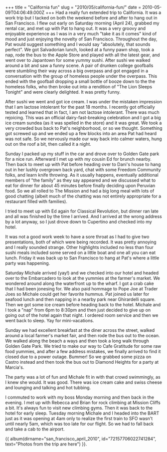 +++
title = "California fun"
slug = "2010/05/california-fun/"
date = 2010-05-09T04:06:49.000Z
+++
Had a really fun extended trip to California. It was a work trip but I tacked on both the weekend before and after to hang out in San Francisco. I flew out early on Saturday morning (April 24), grabbed my rental car, and met up with Pat to hang out. It was a very groovy and enjoyable experience as I was in a very much "take it as it comes" kind of mood and just enjoying the novelty of San Francisco. Throughout the day, Pat would suggest something and I would say "absolutely, that sounds perfect". We got Salvadorian lunch, looked at a funny pawn shop, took a nap, rode the bus to the Apple Store and played with all the latest gear, and went over to Japantown for some yummy sushi. After sushi we walked around a bit and saw a funny scene. A pair of drunken college goofballs were stumbling their way across a big overpass and got engaged in a conversation with the group of homeless people under the overpass. This ended with the goofball dropping a small bottle of booze down to the the homeless folks, who then broke out into a rendition of "The Lion Sleeps Tonight" and were clearly delighted. It was pretty funny.

After sushi we went and got ice cream. I was under the mistaken impression that I am lactose intolerant for the past 18 months. I recently got officially tested and learned that in fact, I am not lactose intolerant. There was much rejoicing. This was an official dairy-fast-breaking celebration and I got a big ice cream sundea (as it was spelled in the store) and it was great. We took a very crowded bus back to Pat's neighborhood, or so we thought. Something got screwed up and we ended up a few blocks into an area Pat had heard was not safe. So we nervously made our way back into calmer waters, hung out on the roof a bit, then called it a night.

Sunday I packed up my stuff in the car and drove over to Golden Gate park for a nice run. Afterward I met up with my cousin Ed for brunch nearby. Then back to meet up with Pat before heading over to Dani's house to hang out in her lushly overgrown back yard, chat with some Freedom Community folks, and learn knife throwing. As it usually happens, eventually additional members of "the family" as they say appeared and we discussed what to eat for dinner for about 45 minutes before finally deciding upon Peruvian food. So we all rolled to The Mission and had a big long meal with lots of good chatting (albeit much of the chatting was not entirely appropriate for a restaurant filled with families).

I tried to meet up with Ed again for Classical Revolution, but dinner ran late and all was finished by the time I arrived. And I arrived at the wrong address by a lot anyway, so I just drove down to Cupertino and checked into my hotel.

It was not a good work week to have a sore throat as I had to give two presentations, both of which were being recorded. It was pretty annoying and I really sounded strange. Other highlights included no less than four sushi meals included some served on a little boat and one all you can eat lunch. Friday it was back up to San Francisco to hang at Pat's where a little party was happening.

Saturday Michale arrived (yay!) and we checked into our hotel and headed over to the Embarcadero to look at the yummies at the farmer's market. We wondered around along the waterfront up to the wharf. I got a crab cake that I had been jonesing for. We also paid hommage to Pope Joe at Trader Joes so Michale could get her favorite hummus. Pat joined us later for seafood lunch and then napping in a nearby park near Ghirardelli square. Then we got some ice cream before heading back to the hotel. Michale and I took a "nap" from 6pm to 8:30pm and then just decided to give up on going out of the hotel again that night. I ordered room service and then we went back to sleep. Yay for mini-vacations.

Sunday we had excellent breakfast at the diner across the street, walked around a local farmer's market fair, and then rode the bus out to the ocean. We walked along the beach a ways and then took a long walk through Golden Gate Park. We tried to make our way to Cafe Gratitude for some raw food yummies, and after a few address mistakes, we finally arrived to find it closed due to a power outage. Bummer! So we grabbed some pizza on Castro instead and then took the bus out to Diamond Heights for a party at Marcia's.

The party was a lot of fun and Michale fit in with that crowd swimmingly, as I knew she would. It was good. There was ice cream cake and swiss cheese and lounging and talking and hot tubbing.

I commuted to work with my boss Monday morning and then back in the evening. I met up with Rebecca and Brian for rock climbing at Mission Cliffs a bit. It's always fun to visit new climbing gyms. Then it was back to the hotel for early sleep. Tuesday morning Michale and I headed into the BART just as it was opening at 4am only to realize the first train to SFO wasn't until nearly 5am, which was too late for our flight. So we had to fall back and take a cab to the airport.

{{ album(dirname="san_francisco_april_2010", id="72157706022741284", text="Photos from the trip are here") }}.
